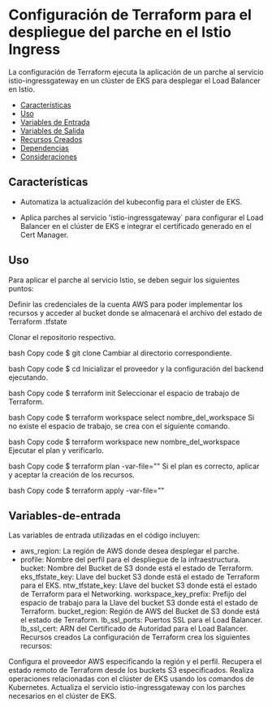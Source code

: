 # Configuración de Terraform para el despliegue del parche en el Istio Ingress

La configuración de Terraform ejecuta la aplicación de un parche al servicio istio-ingressgateway en un clúster de EKS para desplegar el Load Balancer en Istio.

- [Características](#características)
- [Uso](#uso)
- [Variables de Entrada](#variables-de-entrada)
- [Variables de Salida](#variables-de-salida)
- [Recursos Creados](#recursos-creados)
- [Dependencias](#dependencias)
- [Consideraciones](#consideraciones)

## Características

- Automatiza la actualización del kubeconfig para el clúster de EKS.

- Aplica parches al servicio 'istio-ingressgateway` para configurar el Load Balancer en el clúster de EKS e integrar el certificado generado en el Cert Manager.

## Uso

Para aplicar el parche al servicio Istio, se deben seguir los siguientes puntos:

Definir las credenciales de la cuenta AWS para poder implementar los recursos y acceder al bucket donde se almacenará el archivo del estado de Terraform .tfstate

Clonar el repositorio respectivo.

bash
Copy code
$ git clone <URL-del-repositorio>
Cambiar al directorio correspondiente.

bash
Copy code
$ cd <nombre-del-directorio>
Inicializar el proveedor y la configuración del backend ejecutando.

bash
Copy code
$ terraform init
Seleccionar el espacio de trabajo de Terraform.

bash
Copy code
$ terraform workspace select nombre_del_workspace
Si no existe el espacio de trabajo, se crea con el siguiente comando.

bash
Copy code
$ terraform workspace new nombre_del_workspace
Ejecutar el plan y verificarlo.

bash
Copy code
$ terraform plan -var-file="<archivo-variables>"
Si el plan es correcto, aplicar y aceptar la creación de los recursos.

bash
Copy code
$ terraform apply -var-file="<archivo-variables>"

## Variables-de-entrada

Las variables de entrada utilizadas en el código incluyen:

- aws_region: La región de AWS donde desea desplegar el parche.
- profile: Nombre del perfil para el despliegue de la infraestructura.
bucket: Nombre del Bucket de S3 donde está el estado de Terraform.
eks_tfstate_key: Llave del bucket S3 donde está el estado de Terraform para el EKS.
ntw_tfstate_key: Llave del bucket S3 donde está el estado de Terraform para el Networking.
workspace_key_prefix: Prefijo del espacio de trabajo para la Llave del bucket S3 donde está el estado de Terraform.
bucket_region: Región de AWS del Bucket de S3 donde está el estado de Terraform.
lb_ssl_ports: Puertos SSL para el Load Balancer.
lb_ssl_cert: ARN del Certificado de Autoridad para el Load Balancer.
Recursos creados
La configuración de Terraform crea los siguientes recursos:

Configura el proveedor AWS especificando la región y el perfil.
Recupera el estado remoto de Terraform desde los buckets S3 especificados.
Realiza operaciones relacionadas con el clúster de EKS usando los comandos de Kubernetes.
Actualiza el servicio istio-ingressgateway con los parches necesarios en el clúster de EKS.